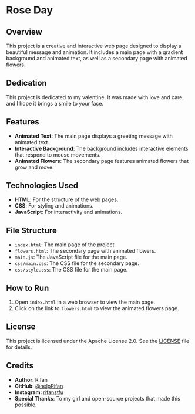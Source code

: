 # Rose Day

## Overview

This project is a creative and interactive web page designed to display a beautiful message and animation. It includes a main page with a gradient background and animated text, as well as a secondary page with animated flowers.

## Dedication

This project is dedicated to my valentine. It was made with love and care, and I hope it brings a smile to your face.

## Features

- **Animated Text**: The main page displays a greeting message with animated text.
- **Interactive Background**: The background includes interactive elements that respond to mouse movements.
- **Animated Flowers**: The secondary page features animated flowers that grow and move.

## Technologies Used

- **HTML**: For the structure of the web pages.
- **CSS**: For styling and animations.
- **JavaScript**: For interactivity and animations.

## File Structure

- `index.html`: The main page of the project.
- `flowers.html`: The secondary page with animated flowers.
- `main.js`: The JavaScript file for the main page.
- `css/main.css`: The CSS file for the secondary page.
- `css/style.css`: The CSS file for the main page.

## How to Run

1. Open `index.html` in a web browser to view the main page.
2. Click on the link to `flowers.html` to view the animated flowers page.

## License

This project is licensed under the Apache License 2.0. See the [LICENSE](LICENSE) file for details.

## Credits

- **Author**: Rifan
- **GitHub**: [@helpRifan](https://github.com/helpRifan)
- **Instagram**: [rifanstfu](https://instagram.com/rifanstfu/)
- **Special Thanks**: To my girl and open-source projects that made this possible.

